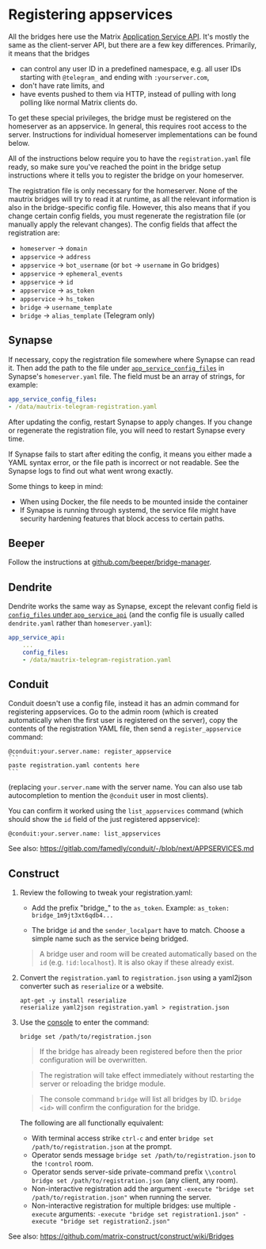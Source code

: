 # Registering appservices
All the bridges here use the Matrix [Application Service API]. It's mostly the
same as the client-server API, but there are a few key differences. Primarily,
it means that the bridges

* can control any user ID in a predefined namespace, e.g. all user IDs starting
  with `@telegram_` and ending with `:yourserver.com`,
* don't have rate limits, and
* have events pushed to them via HTTP, instead of pulling with long polling
  like normal Matrix clients do.

To get these special privileges, the bridge must be registered on the
homeserver as an appservice. In general, this requires root access to the
server. Instructions for individual homeserver implementations can be found
below.

All of the instructions below require you to have the `registration.yaml` file
ready, so make sure you've reached the point in the bridge setup instructions
where it tells you to register the bridge on your homeserver.

The registration file is only necessary for the homeserver. None of the mautrix
bridges will try to read it at runtime, as all the relevant information is also
in the bridge-specific config file. However, this also means that if you change
certain config fields, you must regenerate the registration file (or manually
apply the relevant changes). The config fields that affect the registration are:

* `homeserver` -> `domain`
* `appservice` -> `address`
* `appservice` -> `bot_username` (or `bot` -> `username` in Go bridges)
* `appservice` -> `ephemeral_events`
* `appservice` -> `id`
* `appservice` -> `as_token`
* `appservice` -> `hs_token`
* `bridge` -> `username_template`
* `bridge` -> `alias_template` (Telegram only)

[Application Service API]: https://spec.matrix.org/v1.2/application-service-api/

## Synapse
If necessary, copy the registration file somewhere where Synapse can read it.
Then add the path to the file under [`app_service_config_files`] in Synapse's
`homeserver.yaml` file. The field must be an array of strings, for example:

```yaml
app_service_config_files:
- /data/mautrix-telegram-registration.yaml
```

After updating the config, restart Synapse to apply changes. If you change or
regenerate the registration file, you will need to restart Synapse every time.

If Synapse fails to start after editing the config, it means you either made a
YAML syntax error, or the file path is incorrect or not readable. See the
Synapse logs to find out what went wrong exactly.

Some things to keep in mind:

* When using Docker, the file needs to be mounted inside the container
* If Synapse is running through systemd, the service file might have security
  hardening features that block access to certain paths.

[`app_service_config_files`]: https://github.com/matrix-org/synapse/blob/v1.51.0/docs/sample_config.yaml#L1514-L1518

## Beeper
Follow the instructions at [github.com/beeper/bridge-manager](https://github.com/beeper/bridge-manager).

## Dendrite
Dendrite works the same way as Synapse, except the relevant config field is
[`config_files` under `app_service_api`](https://github.com/matrix-org/dendrite/blob/v0.6.0/dendrite-config.yaml#L130-L131)
(and the config file is usually called `dendrite.yaml` rather than `homeserver.yaml`):

```yaml
app_service_api:
    ...
    config_files:
    - /data/mautrix-telegram-registration.yaml
```

## Conduit
Conduit doesn't use a config file, instead it has an admin command for
registering appservices. Go to the admin room (which is created automatically
when the first user is registered on the server), copy the contents of the
registration YAML file, then send a `register_appservice` command:

~~~
@conduit:your.server.name: register_appservice
```
paste registration.yaml contents here
```
~~~

(replacing `your.server.name` with the server name. You can also use tab
autocompletion to mention the `@conduit` user in most clients).

You can confirm it worked using the `list_appservices` command (which should
show the `id` field of the just registered appservice):

```
@conduit:your.server.name: list_appservices
```

See also: <https://gitlab.com/famedly/conduit/-/blob/next/APPSERVICES.md>

## Construct

1. Review the following to tweak your registration.yaml:

    - Add the prefix "bridge_" to the `as_token`. Example: `as_token: bridge_1m9jt3xt6qdb4...`

    - The bridge `id` and the `sender_localpart` have to match. Choose a simple name such as the service being bridged.

    > A bridge user and room will be created automatically based on the `id` (e.g. `!id:localhost`). It is also okay if these already exist.


2. Convert the `registration.yaml` to `registration.json` using a yaml2json converter such as `reserialize` or a website.

    ```
    apt-get -y install reserialize
    reserialize yaml2json registration.yaml > registration.json
    ```

3. Use the [console](https://github.com/matrix-construct/construct/wiki/Useful-console-command-examples) to enter the command:

    ```
    bridge set /path/to/registration.json
    ```

    > If the bridge has already been registered before then the prior configuration will be overwritten.

 	> The registration will take effect immediately without restarting the server or reloading the bridge module.

    > The console command `bridge` will list all bridges by ID. `bridge <id>` will confirm the configuration for the bridge.

	The following are all functionally equivalent:
	- With terminal access strike `ctrl-c` and enter `bridge set /path/to/registration.json` at the prompt.
	- Operator sends message `bridge set /path/to/registration.json` to the `!control` room.
	- Operator sends server-side private-command prefix `\\control bridge set /path/to/registration.json` (any client, any room).
	- Non-interactive registration add the argument `-execute "bridge set /path/to/registration.json"` when running the server.
	- Non-interactive registration for multiple bridges: use multiple `-execute` arguments: `-execute "bridge set registration1.json" -execute "bridge set registration2.json"`

See also: <https://github.com/matrix-construct/construct/wiki/Bridges>

